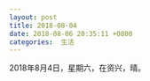 ```yaml
---
layout: post
title: 2018-08-04
date: 2018-08-06 20:35:11 +0800
categories:  生活
---
```



2018年8月4日，星期六，在资兴，晴。
